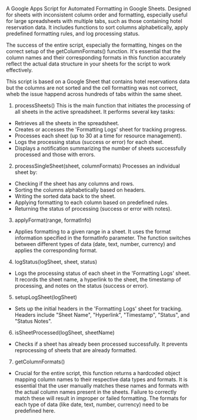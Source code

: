 A Google Apps Script for Automated Formatting in Google Sheets. Designed for sheets with inconsistent column order and formatting, especially useful for large spreadsheets with multiple tabs, such as those containing hotel reservation data. It includes functions to sort columns alphabetically, apply predefined formatting rules, and log processing status.

The success of the entire script, especially the formatting, hinges on the correct setup of the getColumnFormats() function. It's essential that the column names and their corresponding formats in this function accurately reflect the actual data structure in your sheets for the script to work effectively.
 
This script is based on a Google Sheet that contains hotel reservations data but the columns are not sorted and the cell formatting was not correct, wheb the issue happend across hundreds of tabs within the same sheet.
 
1. processSheets()
This is the main function that initiates the processing of all sheets in the active spreadsheet. It performs several key tasks:
 
- Retrieves all the sheets in the spreadsheet.
- Creates or accesses the 'Formatting Logs' sheet for tracking progress.
- Processes each sheet (up to 30 at a time for resource management).
- Logs the processing status (success or error) for each sheet.
- Displays a notification summarizing the number of sheets successfully processed and those with errors.
 
2. processSingleSheet(sheet, columnFormats)
Processes an individual sheet by:
 
- Checking if the sheet has any columns and rows.
- Sorting the columns alphabetically based on headers.
- Writing the sorted data back to the sheet.
- Applying formatting to each column based on predefined rules.
- Returning the status of processing (success or error with notes).
 
3. applyFormat(range, formatInfo)
- Applies formatting to a given range in a sheet. It uses the format information specified in the formatInfo parameter. The function switches between different types of data (date, text, number, currency) and applies the corresponding format.
 
4. logStatus(logSheet, sheet, status)
- Logs the processing status of each sheet in the 'Formatting Logs' sheet. It records the sheet name, a hyperlink to the sheet, the timestamp of processing, and notes on the status (success or error).
 
5. setupLogSheet(logSheet)
- Sets up the initial headers in the 'Formatting Logs' sheet for tracking. Headers include "Sheet Name", "Hyperlink", "Timestamp", "Status", and "Status Notes".
 
6. isSheetProcessed(logSheet, sheetName)
- Checks if a sheet has already been processed successfully. It prevents reprocessing of sheets that are already formatted.
 
7. getColumnFormats()
- Crucial for the entire script, this function returns a hardcoded object mapping column names to their respective data types and formats. It is essential that the user manually matches these names and formats with the actual column names present in the sheets. Failure to correctly match these will result in improper or failed formatting. The formats for each type of data (like date, text, number, currency) need to be predefined here.
